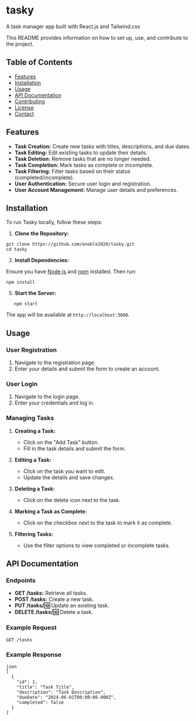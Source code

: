 # tasky
A task manager app built with React.js and Tailwind.css

This README provides information on how to set up, use, and contribute to the project.

## Table of Contents

- [Features](#features)
- [Installation](#installation)
- [Usage](#usage)
- [API Documentation](#api-documentation)
- [Contributing](#contributing)
- [License](#license)
- [Contact](#contact)

## Features

- **Task Creation:** Create new tasks with titles, descriptions, and due dates.
- **Task Editing:** Edit existing tasks to update their details.
- **Task Deletion:** Remove tasks that are no longer needed.
- **Task Completion:** Mark tasks as complete or incomplete.
- **Task Filtering:** Filter tasks based on their status (completed/incomplete).
- **User Authentication:** Secure user login and registration.
- **User Account Management:** Manage user details and preferences.

## Installation

To run Tasky locally, follow these steps:

1. **Clone the Repository:**
```
git clone https://github.com/anoble2020/tasky.git
cd tasky
```
2. **Install Dependencies:**

Ensure you have [Node.js](https://nodejs.org/) and [npm](https://www.npmjs.com/) installed. Then run:
   
```
npm install
```

5. **Start the Server:**
   
```
   npm start
```

The app will be available at `http://localhost:3000`.

## Usage

### User Registration

1. Navigate to the registration page.
2. Enter your details and submit the form to create an account.

### User Login

1. Navigate to the login page.
2. Enter your credentials and log in.

### Managing Tasks

1. **Creating a Task:**
   - Click on the "Add Task" button.
   - Fill in the task details and submit the form.

2. **Editing a Task:**
   - Click on the task you want to edit.
   - Update the details and save changes.

3. **Deleting a Task:**
   - Click on the delete icon next to the task.

4. **Marking a Task as Complete:**
   - Click on the checkbox next to the task to mark it as complete.

5. **Filtering Tasks:**
   - Use the filter options to view completed or incomplete tasks.

## API Documentation

### Endpoints

- **GET /tasks:** Retrieve all tasks.
- **POST /tasks:** Create a new task.
- **PUT /tasks/:id:** Update an existing task.
- **DELETE /tasks/:id:** Delete a task.

### Example Request

```
GET /tasks
```

### Example Response

```
json
[
  {
    "id": 1,
    "title": "Task Title",
    "description": "Task Description",
    "dueDate": "2024-06-01T00:00:00.000Z",
    "completed": false
  }
]
```
